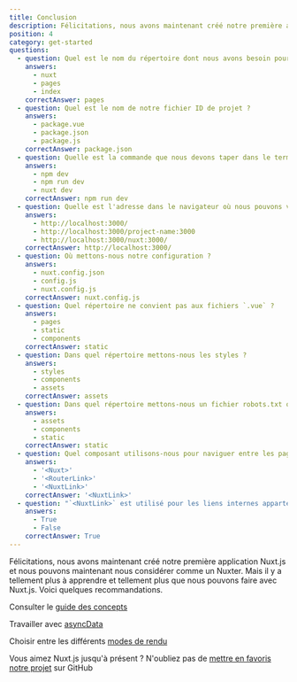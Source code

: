 ```yaml
---
title: Conclusion
description: Félicitations, nous avons maintenant créé notre première application Nuxt.js et nous pouvons maintenant nous considérer comme un Nuxter. Mais il y a tellement plus à apprendre et tellement plus que nous pouvons faire avec Nuxt.js. Voici quelques recommandations.
position: 4
category: get-started
questions:
  - question: Quel est le nom du répertoire dont nous avons besoin pour que Nuxt.js fonctionne ?
    answers:
      - nuxt
      - pages
      - index
    correctAnswer: pages
  - question: Quel est le nom de notre fichier ID de projet ?
    answers:
      - package.vue
      - package.json
      - package.js
    correctAnswer: package.json
  - question: Quelle est la commande que nous devons taper dans le terminal pour lancer notre projet Nuxt.js ?
    answers:
      - npm dev
      - npm run dev
      - nuxt dev
    correctAnswer: npm run dev
  - question: Quelle est l'adresse dans le navigateur où nous pouvons voir notre page en mode développement ?
    answers:
      - http://localhost:3000/
      - http://localhost:3000/project-name:3000
      - http://localhost:3000/nuxt:3000/
    correctAnswer: http://localhost:3000/
  - question: Où mettons-nous notre configuration ?
    answers:
      - nuxt.config.json
      - config.js
      - nuxt.config.js
    correctAnswer: nuxt.config.js
  - question: Quel répertoire ne convient pas aux fichiers `.vue` ?
    answers:
      - pages
      - static
      - components
    correctAnswer: static
  - question: Dans quel répertoire mettons-nous les styles ?
    answers:
      - styles
      - components
      - assets
    correctAnswer: assets
  - question: Dans quel répertoire mettons-nous un fichier robots.txt ou un favicon ?
    answers:
      - assets
      - components
      - static
    correctAnswer: static
  - question: Quel composant utilisons-nous pour naviguer entre les pages ?
    answers:
      - '<Nuxt>'
      - '<RouterLink>'
      - '<NuxtLink>'
    correctAnswer: '<NuxtLink>'
  - question: "`<NuxtLink>` est utilisé pour les liens internes appartenant à l'application Nuxt.js ?"
    answers:
      - True
      - False
    correctAnswer: True
---
```


Félicitations, nous avons maintenant créé notre première application Nuxt.js et nous pouvons maintenant nous considérer comme un Nuxter. Mais il y a tellement plus à apprendre et tellement plus que nous pouvons faire avec Nuxt.js. Voici quelques recommandations.

<base-alert type="next">

Consulter le [guide des concepts](../concepts/views)

</base-alert>

<base-alert type="next">

Travailler avec [asyncData](/guides/features/data-fetching#async-data)

</base-alert>

<base-alert type="next">

Choisir entre les différents [modes de rendu](/guides/features/rendering-modes)

</base-alert>

<base-alert type="star">

Vous aimez Nuxt.js jusqu'à présent ? N'oubliez pas de [mettre en favoris notre projet](https://github.com/nuxt/nuxt.js) sur GitHub

</base-alert>

<quiz :questions="questions"></quiz>
